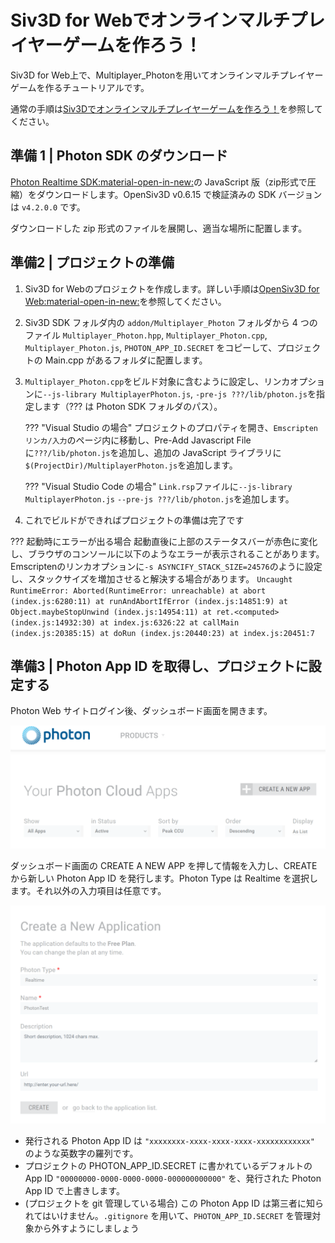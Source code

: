 # Siv3D for Webでオンラインマルチプレイヤーゲームを作ろう！
Siv3D for Web上で、Multiplayer_Photonを用いてオンラインマルチプレイヤーゲームを作るチュートリアルです。

通常の手順は[Siv3Dでオンラインマルチプレイヤーゲームを作ろう！](index.md)を参照してください。


## 準備 1 | Photon SDK のダウンロード

[Photon Realtime SDK:material-open-in-new:](https://www.photonengine.com/ja-jp/sdks#realtime-javascript-sdkrealtimejavascript)の JavaScript 版（zip形式で圧縮）をダウンロードします。OpenSiv3D v0.6.15 で検証済みの SDK バージョンは `v4.2.0.0` です。

ダウンロードした zip 形式のファイルを展開し、適当な場所に配置します。

## 準備2 | プロジェクトの準備

1. Siv3D for Webのプロジェクトを作成します。詳しい手順は[OpenSiv3D for Web:material-open-in-new:](https://siv3d.github.io/ja-jp/download/web/)を参照してください。

2. Siv3D SDK フォルダ内の `addon/Multiplayer_Photon` フォルダから 4 つのファイル `Multiplayer_Photon.hpp`, `Multiplayer_Photon.cpp`, `Multiplayer_Photon.js`, `PHOTON_APP_ID.SECRET` をコピーして、プロジェクトの Main.cpp があるフォルダに配置します。

3. `Multiplayer_Photon.cpp`をビルド対象に含むように設定し、リンカオプションに`--js-library MultiplayerPhoton.js`, `-pre-js ???/lib/photon.js`を指定します（??? は Photon SDK フォルダのパス）。

    ??? "Visual Studio の場合"
        プロジェクトのプロパティを開き、`Emscripten リンカ/入力`のページ内に移動し、Pre-Add Javascript Fileに`???/lib/photon.js`を追加し、追加の JavaScript ライブラリに`$(ProjectDir)/MultiplayerPhoton.js`を追加します。

    ??? "Visual Studio Code の場合"
        `Link.rsp`ファイルに`--js-library MultiplayerPhoton.js` `--pre-js ???/lib/photon.js`を追加します。

4. これでビルドができればプロジェクトの準備は完了です

??? 起動時にエラーが出る場合
    起動直後に上部のステータスバーが赤色に変化し、ブラウザのコンソールに以下のようなエラーが表示されることがあります。
    Emscriptenのリンカオプションに`-s ASYNCIFY_STACK_SIZE=24576`のように設定し、スタックサイズを増加させると解決する場合があります。
    ```
    Uncaught RuntimeError: Aborted(RuntimeError: unreachable)
        at abort (index.js:6280:11)
        at runAndAbortIfError (index.js:14851:9)
        at Object.maybeStopUnwind (index.js:14954:11)
        at ret.<computed> (index.js:14932:30)
        at index.js:6326:22
        at callMain (index.js:20385:15)
        at doRun (index.js:20440:23)
        at index.js:20451:7
    ```

## 準備3 | Photon App ID を取得し、プロジェクトに設定する
Photon Web サイトログイン後、ダッシュボード画面を開きます。

![alt text](image-3.png)

ダッシュボード画面の CREATE A NEW APP を押して情報を入力し、CREATE から新しい Photon App ID を発行します。Photon Type は Realtime を選択します。それ以外の入力項目は任意です。

![alt text](image-4.png)

- 発行される Photon App ID は `"xxxxxxxx-xxxx-xxxx-xxxx-xxxxxxxxxxxx"` のような英数字の羅列です。
- プロジェクトの PHOTON_APP_ID.SECRET に書かれているデフォルトの App ID `"00000000-0000-0000-0000-000000000000"` を、発行された Photon App ID で上書きします。
- (プロジェクトを git 管理している場合) この Photon App ID は第三者に知られてはいけません。`.gitignore` を用いて、`PHOTON_APP_ID.SECRET` を管理対象から外すようにしましょう

